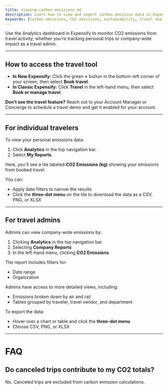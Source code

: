 ```yaml
---
title: viewing-carbon-emissions.md
description: Learn how to view and export carbon emission data in Expensify, including traveler-level and company-wide reporting.
keywords: [carbon emissions, CO2 emissions, sustainability, travel analytics, emissions reporting, expensify travel, classic, new expensify]
---
```


<div id="new-expensify" markdown="1">

Use the Analytics dashboard in Expensify to monitor CO2 emissions from travel activity, whether you're tracking personal trips or company-wide impact as a travel admin.

---

## How to access the travel tool

- **In New Expensify:** Click the green **+** button in the bottom-left corner of your screen, then select **Book travel**.
- **In Classic Expensify:** Click **Travel** in the left-hand menu, then select **Book or manage travel**.

**Don’t see the travel feature?** Reach out to your Account Manager or Concierge to schedule a travel demo and get it enabled for your account.

---

## For individual travelers

To view your personal emissions data:

1. Click **Analytics** in the top navigation bar.
2. Select **My Reports**.

Here, you'll see a tile labeled **CO2 Emissions (kg)** showing your emissions from booked travel.

You can:
- Apply date filters to narrow the results
- Click the **three-dot menu** on the tile to download the data as a CSV, PNG, or XLSX

---

## For travel admins

Admins can view company-wide emissions by:

1. Clicking **Analytics** in the top navigation bar
2. Selecting **Company Reports**
3. In the left-hand menu, clicking **CO2 Emissions**

The report includes filters for:
- Date range
- Organization

Admins have access to more detailed views, including:
- Emissions broken down by air and rail
- Tables grouped by traveler, travel vendor, and department

To export the data:
- Hover over a chart or table and click the **three-dot menu**
- Choose CSV, PNG, or XLSX

---

# FAQ

## Do canceled trips contribute to my CO2 totals?
No. Canceled trips are excluded from carbon emission calculations.

</div>
